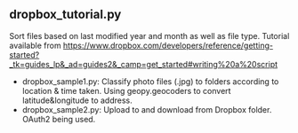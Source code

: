 ## dropbox_tutorial.py
Sort files based on last modified year and month as well as file type. Tutorial available from https://www.dropbox.com/developers/reference/getting-started?_tk=guides_lp&_ad=guides2&_camp=get_started#writing%20a%20script
- dropbox_sample1.py: Classify photo files (.jpg) to folders according to location & time taken. Using geopy.geocoders to convert latitude&longitude to address. 
- dropbox_sample2.py: Upload to and download from Dropbox folder. OAuth2 being used. 

